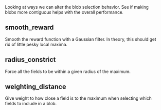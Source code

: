 Looking at ways we can alter the blob selection behavior. See if making blobs more contiguous helps with the overall performance.

## smooth_reward

Smooth the reward function with a Gaussian filter. In theory, this should get rid of little pesky local maxima.

## radius_constrict

Force all the fields to be within a given radius of the maximum.

## weighting_distance

Give weight to how close a field is to the maximum when selecting which fields to include in a blob.

